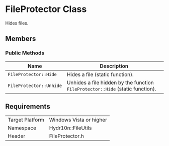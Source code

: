 # FileProtector Class
Hides files.

## Members
### Public Methods
|Name|Description|
|----|-----------|
|```FileProtector::Hide```|Hides a file (static function).|
|```FileProtector::Unhide```|Unhides a file hidden by the function ```FileProtector::Hide``` (static function).|

## Requirements
|||
|-|-|
|Target Platform|Windows Vista or higher|
|Namespace|Hydr10n::FileUtils|
|Header|FileProtector.h|